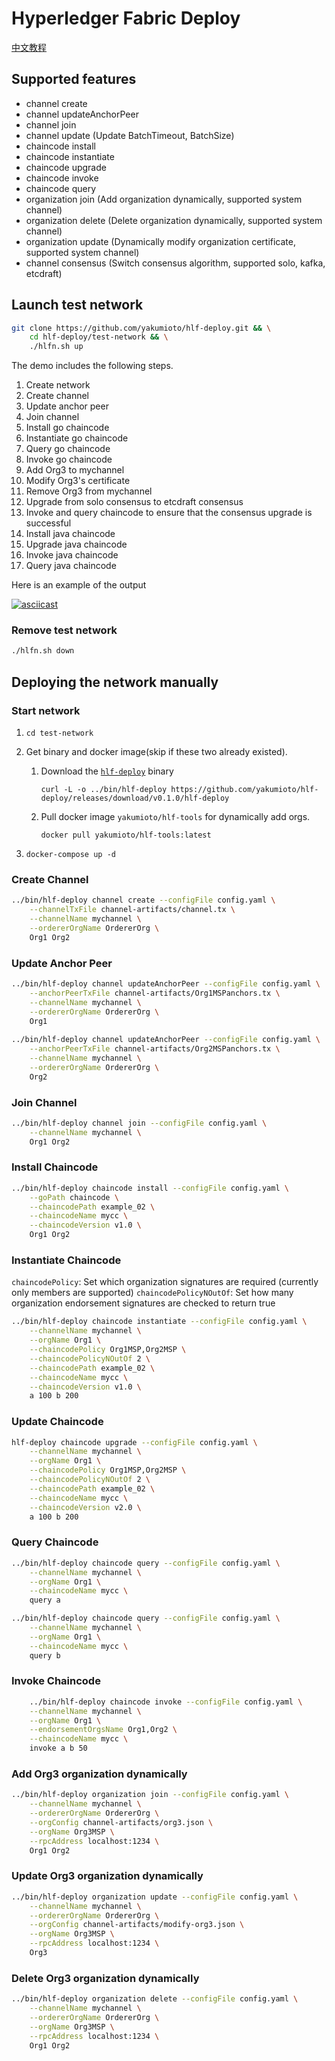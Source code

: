 # Hyperledger Fabric Deploy

[中文教程](./README-zh.md)

## Supported features

- channel create
- channel updateAnchorPeer
- channel join
- channel update (Update BatchTimeout, BatchSize)
- chaincode install
- chaincode instantiate
- chaincode upgrade
- chaincode invoke
- chaincode query
- organization join (Add organization dynamically, supported system channel)
- organization delete (Delete organization dynamically, supported system channel)
- organization update (Dynamically modify organization certificate, supported system channel)
- channel consensus (Switch consensus algorithm, supported solo, kafka, etcdraft)

## Launch test network

```bash
git clone https://github.com/yakumioto/hlf-deploy.git && \
    cd hlf-deploy/test-network && \
    ./hlfn.sh up
```

The demo includes the following steps.

1. Create network
2. Create channel
3. Update anchor peer
4. Join channel
5. Install go chaincode
6. Instantiate go chaincode
7. Query go chaincode
8. Invoke go chaincode
9. Add Org3 to mychannel
10. Modify Org3's certificate
11. Remove Org3 from mychannel
12. Upgrade from solo consensus to etcdraft consensus
13. Invoke and query chaincode to ensure that the consensus upgrade is successful
14. Install java chaincode
15. Upgrade java chaincode
16. Invoke java chaincode
17. Query java chaincode

Here is an example of the output

[![asciicast](https://asciinema.org/a/291386.svg)](https://asciinema.org/a/291386)

### Remove test network

```bash
./hlfn.sh down
```

## Deploying the network manually

### Start network

1. `cd test-network`

2. Get binary and docker image(skip if these two already existed).

    1. Download the [`hlf-deploy`](https://github.com/yakumioto/hlf-deploy/releases) binary
    
        `curl -L -o ../bin/hlf-deploy https://github.com/yakumioto/hlf-deploy/releases/download/v0.1.0/hlf-deploy`

    2. Pull docker image `yakumioto/hlf-tools` for dynamically add orgs.
    
        `docker pull yakumioto/hlf-tools:latest`
        
3. `docker-compose up -d`

### Create Channel

```bash
../bin/hlf-deploy channel create --configFile config.yaml \
    --channelTxFile channel-artifacts/channel.tx \
    --channelName mychannel \
    --ordererOrgName OrdererOrg \
    Org1 Org2
```

### Update Anchor Peer

```bash
../bin/hlf-deploy channel updateAnchorPeer --configFile config.yaml \
    --anchorPeerTxFile channel-artifacts/Org1MSPanchors.tx \
    --channelName mychannel \
    --ordererOrgName OrdererOrg \
    Org1
    
../bin/hlf-deploy channel updateAnchorPeer --configFile config.yaml \
    --anchorPeerTxFile channel-artifacts/Org2MSPanchors.tx \
    --channelName mychannel \
    --ordererOrgName OrdererOrg \
    Org2
```

### Join Channel

```bash
../bin/hlf-deploy channel join --configFile config.yaml \
    --channelName mychannel \
    Org1 Org2
```

### Install Chaincode

```bash
../bin/hlf-deploy chaincode install --configFile config.yaml \
    --goPath chaincode \
    --chaincodePath example_02 \
    --chaincodeName mycc \
    --chaincodeVersion v1.0 \
    Org1 Org2
```
### Instantiate Chaincode

`chaincodePolicy`: Set which organization signatures are required (currently only members are supported)
`chaincodePolicyNOutOf`: Set how many organization endorsement signatures are checked to return true

```bash
../bin/hlf-deploy chaincode instantiate --configFile config.yaml \
    --channelName mychannel \
    --orgName Org1 \
    --chaincodePolicy Org1MSP,Org2MSP \
    --chaincodePolicyNOutOf 2 \
    --chaincodePath example_02 \
    --chaincodeName mycc \
    --chaincodeVersion v1.0 \
    a 100 b 200
```

### Update Chaincode

```bash
hlf-deploy chaincode upgrade --configFile config.yaml \
    --channelName mychannel \
    --orgName Org1 \
    --chaincodePolicy Org1MSP,Org2MSP \
    --chaincodePolicyNOutOf 2 \
    --chaincodePath example_02 \
    --chaincodeName mycc \
    --chaincodeVersion v2.0 \
    a 100 b 200
```

### Query Chaincode

```bash
../bin/hlf-deploy chaincode query --configFile config.yaml \
    --channelName mychannel \
    --orgName Org1 \
    --chaincodeName mycc \
    query a

../bin/hlf-deploy chaincode query --configFile config.yaml \
    --channelName mychannel \
    --orgName Org1 \
    --chaincodeName mycc \
    query b
```

### Invoke Chaincode

```bash
    ../bin/hlf-deploy chaincode invoke --configFile config.yaml \
    --channelName mychannel \
    --orgName Org1 \
    --endorsementOrgsName Org1,Org2 \
    --chaincodeName mycc \
    invoke a b 50
```

### Add Org3 organization dynamically

```bash
../bin/hlf-deploy organization join --configFile config.yaml \
    --channelName mychannel \
    --ordererOrgName OrdererOrg \
    --orgConfig channel-artifacts/org3.json \
    --orgName Org3MSP \
    --rpcAddress localhost:1234 \
    Org1 Org2
```

### Update Org3 organization dynamically

```bash
../bin/hlf-deploy organization update --configFile config.yaml \
    --channelName mychannel \
    --ordererOrgName OrdererOrg \
    --orgConfig channel-artifacts/modify-org3.json \
    --orgName Org3MSP \
    --rpcAddress localhost:1234 \
    Org3
```

### Delete Org3 organization dynamically

```bash
../bin/hlf-deploy organization delete --configFile config.yaml \
    --channelName mychannel \
    --ordererOrgName OrdererOrg \
    --orgName Org3MSP \
    --rpcAddress localhost:1234 \
    Org1 Org2
```
